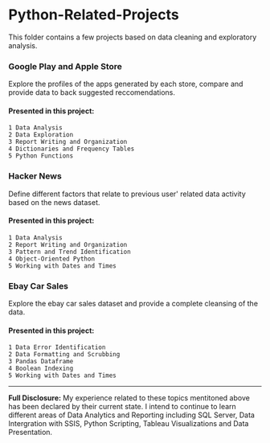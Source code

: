 # Python-Related-Projects
This folder contains a few projects based on data cleaning and exploratory analysis.

### Google Play and Apple Store
Explore the profiles of the apps generated by each store, compare and provide data to back suggested reccomendations.

#### Presented in this project: 
```
1 Data Analysis
2 Data Exploration 
3 Report Writing and Organization
4 Dictionaries and Frequency Tables
5 Python Functions
``` 

### Hacker News 
Define different factors that relate to previous user' related data activity based on the news dataset.

#### Presented in this project: 
```
1 Data Analysis 
2 Report Writing and Organization
3 Pattern and Trend Identification 
4 Object-Oriented Python 
5 Working with Dates and Times 
```

### Ebay Car Sales
Explore the ebay car sales dataset and provide a complete cleansing of the data.

#### Presented in this project:  
```
1 Data Error Identification 
2 Data Formatting and Scrubbing
3 Pandas Dataframe
4 Boolean Indexing 
5 Working with Dates and Times 
```

---

**Full Disclosure:** My experience related to these topics mentitoned above has been declared by their current state. I intend to continue to learn different areas of Data Analytics and Reporting including SQL Server, Data Intergration with SSIS, Python Scripting, Tableau Visualizations and Data Presentation.

